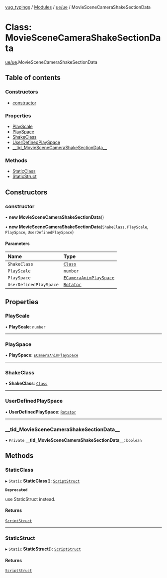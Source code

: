 [yug_typings](../README.md) / [Modules](../modules.md) / [ue/ue](../modules/ue_ue.md) / MovieSceneCameraShakeSectionData

# Class: MovieSceneCameraShakeSectionData

[ue/ue](../modules/ue_ue.md).MovieSceneCameraShakeSectionData

## Table of contents

### Constructors

- [constructor](ue_ue.MovieSceneCameraShakeSectionData.md#constructor)

### Properties

- [PlayScale](ue_ue.MovieSceneCameraShakeSectionData.md#playscale)
- [PlaySpace](ue_ue.MovieSceneCameraShakeSectionData.md#playspace)
- [ShakeClass](ue_ue.MovieSceneCameraShakeSectionData.md#shakeclass)
- [UserDefinedPlaySpace](ue_ue.MovieSceneCameraShakeSectionData.md#userdefinedplayspace)
- [\_\_tid\_MovieSceneCameraShakeSectionData\_\_](ue_ue.MovieSceneCameraShakeSectionData.md#__tid_moviescenecamerashakesectiondata__)

### Methods

- [StaticClass](ue_ue.MovieSceneCameraShakeSectionData.md#staticclass)
- [StaticStruct](ue_ue.MovieSceneCameraShakeSectionData.md#staticstruct)

## Constructors

### constructor

• **new MovieSceneCameraShakeSectionData**()

• **new MovieSceneCameraShakeSectionData**(`ShakeClass`, `PlayScale`, `PlaySpace`, `UserDefinedPlaySpace`)

#### Parameters

| Name | Type |
| :------ | :------ |
| `ShakeClass` | [`Class`](ue_ue.Class.md) |
| `PlayScale` | `number` |
| `PlaySpace` | [`ECameraAnimPlaySpace`](../enums/ue_ue.ECameraAnimPlaySpace.md) |
| `UserDefinedPlaySpace` | [`Rotator`](ue_ue_s.Rotator.md) |

## Properties

### PlayScale

• **PlayScale**: `number`

___

### PlaySpace

• **PlaySpace**: [`ECameraAnimPlaySpace`](../enums/ue_ue.ECameraAnimPlaySpace.md)

___

### ShakeClass

• **ShakeClass**: [`Class`](ue_ue.Class.md)

___

### UserDefinedPlaySpace

• **UserDefinedPlaySpace**: [`Rotator`](ue_ue_s.Rotator.md)

___

### \_\_tid\_MovieSceneCameraShakeSectionData\_\_

• `Private` **\_\_tid\_MovieSceneCameraShakeSectionData\_\_**: `boolean`

## Methods

### StaticClass

▸ `Static` **StaticClass**(): [`ScriptStruct`](ue_ue.ScriptStruct.md)

**`Deprecated`**

use StaticStruct instead.

#### Returns

[`ScriptStruct`](ue_ue.ScriptStruct.md)

___

### StaticStruct

▸ `Static` **StaticStruct**(): [`ScriptStruct`](ue_ue.ScriptStruct.md)

#### Returns

[`ScriptStruct`](ue_ue.ScriptStruct.md)
